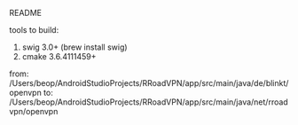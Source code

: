 README


tools to build:
1) swig 3.0+ (brew install swig)
2) cmake 3.6.4111459+


from: /Users/beop/AndroidStudioProjects/RRoadVPN/app/src/main/java/de/blinkt/openvpn
to:   /Users/beop/AndroidStudioProjects/RRoadVPN/app/src/main/java/net/rroadvpn/openvpn

